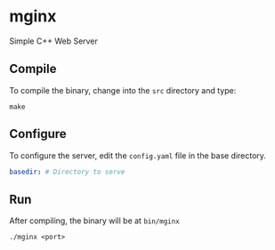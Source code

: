 # mginx
Simple C++ Web Server


## Compile
To compile the binary, change into the `src` directory and type:
```
make
```

## Configure
To configure the server, edit the `config.yaml` file in the base directory.
```yaml
basedir: # Directory to serve
```

## Run
After compiling, the binary will be at `bin/mginx`
```
./mginx <port>
